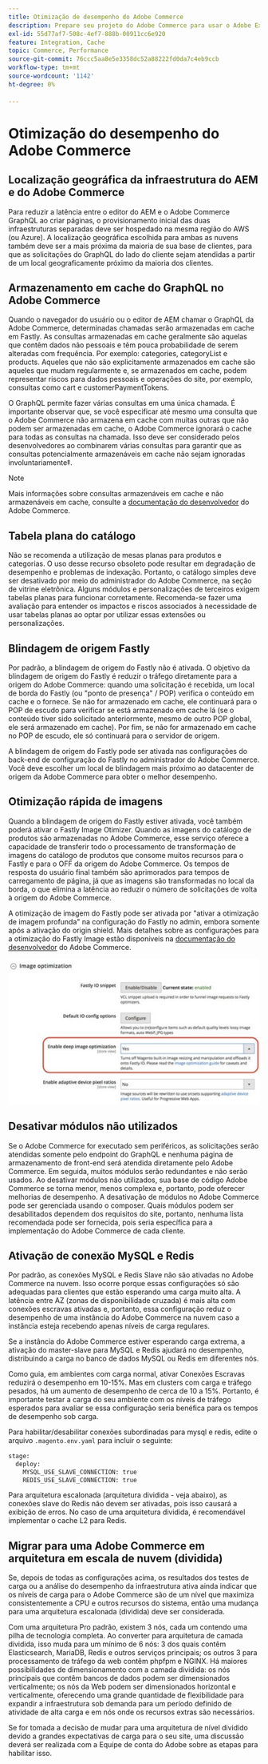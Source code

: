 ```yaml
---
title: Otimização de desempenho do Adobe Commerce
description: Prepare seu projeto do Adobe Commerce para usar o Adobe Experience Manager as a CMS alterando algumas configurações padrão.
exl-id: 55d77af7-508c-4ef7-888b-00911cc6e920
feature: Integration, Cache
topic: Commerce, Performance
source-git-commit: 76ccc5aa8e5e3358dc52a88222fd0da7c4eb9ccb
workflow-type: tm+mt
source-wordcount: '1142'
ht-degree: 0%

---
```


# Otimização do desempenho do Adobe Commerce

## Localização geográfica da infraestrutura do AEM e do Adobe Commerce

Para reduzir a latência entre o editor do AEM e o Adobe Commerce GraphQL ao criar páginas, o provisionamento inicial das duas infraestruturas separadas deve ser hospedado na mesma região do AWS (ou Azure). A localização geográfica escolhida para ambas as nuvens também deve ser a mais próxima da maioria de sua base de clientes, para que as solicitações do GraphQL do lado do cliente sejam atendidas a partir de um local geograficamente próximo da maioria dos clientes.

## Armazenamento em cache do GraphQL no Adobe Commerce

Quando o navegador do usuário ou o editor de AEM chamar o GraphQL da Adobe Commerce, determinadas chamadas serão armazenadas em cache
em Fastly. As consultas armazenadas em cache geralmente são aquelas que contêm dados não pessoais e têm pouca probabilidade de serem alteradas com frequência. Por exemplo: categories, categoryList e products. Aqueles que não são explicitamente armazenados em cache são aqueles que mudam regularmente e, se armazenados em cache, podem representar riscos para dados pessoais e operações do site, por exemplo, consultas como cart e customerPaymentTokens.

O GraphQL permite fazer várias consultas em uma única chamada. É importante observar que, se você especificar até mesmo uma consulta que o Adobe Commerce não armazena em cache com muitas outras que não podem ser armazenadas em cache, o Adobe Commerce ignorará o cache para todas as consultas na chamada. Isso deve ser considerado pelos desenvolvedores ao combinarem várias consultas para garantir que as consultas potencialmente armazenáveis em cache não sejam ignoradas involuntariamente‡.

>[!NOTE]
>
> Mais informações sobre consultas armazenáveis em cache e não armazenáveis em cache, consulte a [documentação do desenvolvedor](https://devdocs.magento.com/guides/v2.4/graphql/caching.html) do Adobe Commerce.

## Tabela plana do catálogo

Não se recomenda a utilização de mesas planas para produtos e categorias. O uso desse recurso obsoleto pode resultar em degradação de desempenho e problemas de indexação. Portanto, o catálogo simples deve ser desativado por meio do administrador do Adobe Commerce, na seção de vitrine eletrônica. Alguns módulos e personalizações de terceiros exigem tabelas planas para funcionar corretamente. Recomenda-se fazer uma avaliação para entender os impactos e riscos associados à necessidade de usar tabelas planas ao optar por utilizar essas extensões ou personalizações.

## Blindagem de origem Fastly

Por padrão, a blindagem de origem do Fastly não é ativada. O objetivo da blindagem de origem do Fastly é reduzir o tráfego diretamente para a origem do Adobe Commerce: quando uma solicitação é recebida, um local de borda do Fastly (ou &quot;ponto de presença&quot; / POP) verifica o conteúdo em cache e o fornece. Se não for armazenado em cache, ele continuará para o POP de escudo para verificar se está armazenado em cache lá (se o conteúdo tiver sido solicitado anteriormente, mesmo de outro POP global, ele será armazenado em cache). Por fim, se não for armazenado em cache no POP de escudo, ele só continuará para o servidor de origem.

A blindagem de origem do Fastly pode ser ativada nas configurações do back-end de configuração do Fastly no administrador do Adobe Commerce. Você deve escolher um local de blindagem mais próximo ao datacenter de origem da Adobe Commerce para obter o melhor desempenho.

## Otimização rápida de imagens

Quando a blindagem de origem do Fastly estiver ativada, você também poderá ativar o Fastly Image Otimizer. Quando as imagens do catálogo de produtos são armazenadas no Adobe Commerce, esse serviço oferece a capacidade de transferir todo o processamento de transformação de imagens do catálogo de produtos que consome muitos recursos para o Fastly e para o OFF da origem do Adobe Commerce. Os tempos de resposta do usuário final também são aprimorados para tempos de carregamento de página, já que as imagens são transformadas no local da borda, o que elimina a latência ao reduzir o número de solicitações de volta à origem do Adobe Commerce.

A otimização de imagem do Fastly pode ser ativada por &quot;ativar a otimização de imagem profunda&quot; na configuração do Fastly no admin, embora somente após a ativação do origin shield. Mais detalhes sobre as configurações para a otimização do Fastly Image estão disponíveis na [documentação do desenvolvedor](https://devdocs.magento.com/cloud/cdn/fastly-image-optimization.html) do Adobe Commerce.

![Captura de tela das configurações de otimização de imagem do Fastly no Administrador do Adobe Commerce](../assets/commerce-at-scale/image-optimization.svg)

## Desativar módulos não utilizados

Se o Adobe Commerce for executado sem periféricos, as solicitações serão atendidas somente pelo endpoint do GraphQL e nenhuma página de armazenamento de front-end será atendida diretamente pelo Adobe Commerce. Em seguida, muitos módulos serão redundantes e não serão usados. Ao desativar módulos não utilizados, sua base de código Adobe Commerce se torna menor, menos complexa e, portanto, pode oferecer melhorias de desempenho. A desativação de módulos no Adobe Commerce pode ser gerenciada usando o composer. Quais módulos podem ser desabilitados dependem dos requisitos do site, portanto, nenhuma lista recomendada pode ser fornecida, pois seria específica para a implementação do Adobe Commerce de cada cliente.

## Ativação de conexão MySQL e Redis

Por padrão, as conexões MySQL e Redis Slave não são ativadas no Adobe Commerce na nuvem. Isso ocorre porque essas configurações só são adequadas para clientes que estão esperando uma carga muito alta. A latência entre AZ (zonas de disponibilidade cruzada) é mais alta com conexões escravas ativadas e, portanto, essa configuração reduz o desempenho de uma instância do Adobe Commerce na nuvem caso a instância esteja recebendo apenas níveis de carga regulares.

Se a instância do Adobe Commerce estiver esperando carga extrema, a ativação do master-slave para MySQL e Redis ajudará no desempenho, distribuindo a carga no banco de dados MySQL ou Redis em diferentes nós.

Como guia, em ambientes com carga normal, ativar Conexões Escravas reduzirá o desempenho em 10-15%. Mas em clusters com carga e tráfego pesados, há um aumento de desempenho de cerca de 10 a 15%. Portanto, é importante testar a carga do seu ambiente com os níveis de tráfego esperados para avaliar se essa configuração seria benéfica para os tempos de desempenho sob carga.

Para habilitar/desabilitar conexões subordinadas para mysql e redis, edite o arquivo `.magento.env.yaml` para incluir o seguinte:

```
stage:
  deploy:
    MYSQL_USE_SLAVE_CONNECTION: true
    REDIS_USE_SLAVE_CONNECTION: true
```

Para arquitetura escalonada (arquitetura dividida - veja abaixo), as conexões slave do Redis não devem ser ativadas, pois isso causará a exibição de erros. No caso de uma arquitetura dividida, é recomendável implementar o cache L2 para Redis.

## Migrar para uma Adobe Commerce em arquitetura em escala de nuvem (dividida)

Se, depois de todas as configurações acima, os resultados dos testes de carga ou a análise do desempenho da infraestrutura ativa ainda indicar que os níveis de carga para o Adobe Commerce são de um nível que maximiza consistentemente a CPU e outros recursos do sistema, então uma mudança para uma arquitetura escalonada (dividida) deve ser considerada.

Com uma arquitetura Pro padrão, existem 3 nós, cada um contendo uma pilha de tecnologia completa. Ao converter para arquitetura de camada dividida, isso muda para um mínimo de 6 nós: 3 dos quais contêm Elasticsearch, MariaDB, Redis e outros serviços principais; os outros 3 para processamento de tráfego da web contêm phpfpm e NGINX. Há maiores possibilidades de dimensionamento com a camada dividida: os nós principais que contêm bancos de dados podem ser dimensionados verticalmente; os nós da Web podem ser dimensionados horizontal e verticalmente, oferecendo uma grande quantidade de flexibilidade para expandir a infraestrutura sob demanda para um período definido de atividade de alta carga e em nós onde os recursos extras são necessários.

Se for tomada a decisão de mudar para uma arquitetura de nível dividido devido a grandes expectativas de carga para o seu site, uma discussão deverá ser realizada com a Equipe de conta do Adobe sobre as etapas para habilitar isso.
